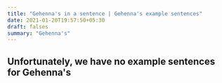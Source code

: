 ```yaml
---
title: "Gehenna's in a sentence | Gehenna's example sentences"
date: 2021-01-20T19:57:50+05:30
draft: falses
summary: "Gehenna's"
---
```

## Unfortunately, we have no example sentences for Gehenna's                 
